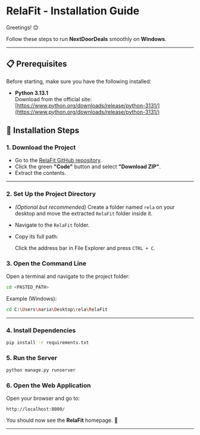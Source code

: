 # RelaFit - Installation Guide

Greetings! 😊

Follow these steps to run **NextDoorDeals** smoothly on **Windows**.

---

## 📋 Prerequisites

Before starting, make sure you have the following installed:

- **Python 3.13.1**  
  Download from the official site:  
  [https://www.python.org/downloads/release/python-3131/](https://www.python.org/downloads/release/python-3131/)

## 🚀 Installation Steps

### 1. Download the Project

- Go to the [RelaFit GitHub repository](https://github.com/MariaAcevedo11/RelaFit).
- Click the green **"Code"** button and select **"Download ZIP"**.
- Extract the contents.

---

### 2. Set Up the Project Directory

- *(Optional but recommended)* Create a folder named `rela` on your desktop and move the extracted `RelaFit` folder inside it.
- Navigate to the `RelaFit` folder.
- Copy its full path:

  Click the address bar in File Explorer and press `CTRL + C`.


### 3. Open the Command Line

Open a terminal and navigate to the project folder:

```bash
cd <PASTED_PATH>
```

Example (Windows):

```bash
cd C:\Users\maria\Desktop\rela\RelaFit
```

---
### 4. Install Dependencies

```bash
pip install -r requirements.txt
```

### 5. Run the Server

```bash
python manage.py runserver
```
### 6. Open the Web Application

Open your browser and go to:

```
http://localhost:8000/
```

You should now see the **RelaFit** homepage. 🎉

---
